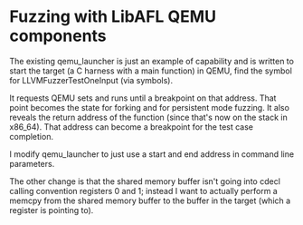 # Fuzzing with LibAFL QEMU components

The existing qemu_launcher is just an example of capability and is written to
start the target (a C harness with a main function) in QEMU, find the symbol for
LLVMFuzzerTestOneInput (via symbols).

It requests QEMU sets and runs until a breakpoint on that address. That point
becomes the state for forking and for persistent mode fuzzing. It also reveals
the return address of the function (since that's now on the stack in x86_64).
That address can become a breakpoint for the test case completion.

I modify qemu_launcher to just use a start and end address in command line
parameters.

The other change is that the shared memory buffer isn't going into cdecl calling
convention registers 0 and 1; instead I want to actually perform a memcpy from
the shared memory buffer to the buffer in the target (which a register is
pointing to).
